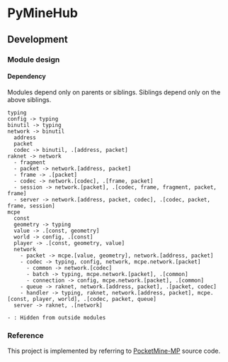 # PyMineHub

## Development

### Module design

#### Dependency

Modules depend only on parents or siblings. Siblings depend only on the above siblings.

```
typing
config -> typing
binutil -> typing
network -> binutil
  address
  packet
  codec -> binutil, .[address, packet]
raknet -> network
  - fragment
  - packet -> network.[address, packet]
  - frame -> .[packet]
  - codec -> network.[codec], .[frame, packet]
  - session -> network.[packet], .[codec, frame, fragment, packet, frame]
  - server -> network.[address, packet, codec], .[codec, packet, frame, session]
mcpe
  const
  geometry -> typing
  value -> .[const, geometry]
  world -> config, .[const]
  player -> .[const, geometry, value]
  network
    - packet -> mcpe.[value, geometry], network.[address, packet]
    - codec -> typing, config, network, mcpe.network.[packet]
      - common -> network.[codec]
      - batch -> typing, mcpe.network.[packet], .[common]
      - connection -> config, mcpe.network.[packet], .[common]
    - queue -> raknet, network.[address, packet], .[packet, codec]
    - handler -> typing, raknet, network.[address, packet], mcpe.[const, player, world], .[codec, packet, queue]
  server -> raknet, .[network]

- : Hidden from outside modules
```

### Reference

This project is implemented by referring to [PocketMine-MP](https://github.com/pmmp/PocketMine-MP) source code.
